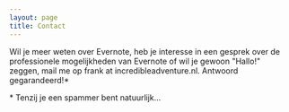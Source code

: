 ```yaml
---
layout: page
title: Contact
---
```


Wil je meer weten over Evernote, heb je interesse in een gesprek over de professionele mogelijkheden van Evernote of wil je gewoon "Hallo!" zeggen, mail me op frank at incredibleadventure.nl. Antwoord gegarandeerd!*

* Tenzij je een spammer bent natuurlijk...
